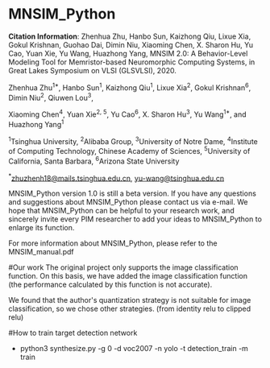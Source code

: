 # MNSIM_Python
**Citation Information**: Zhenhua Zhu, Hanbo Sun, Kaizhong Qiu, Lixue Xia, Gokul Krishnan, Guohao Dai, Dimin Niu, Xiaoming Chen, X. Sharon Hu, Yu Cao, Yuan Xie, Yu Wang, Huazhong Yang,  MNSIM 2.0: A Behavior-Level Modeling Tool for Memristor-based Neuromorphic Computing Systems, in Great Lakes Symposium on VLSI (GLSVLSI), 2020.

Zhenhua Zhu<sup>1*</sup>, Hanbo Sun<sup>1</sup>, Kaizhong Qiu<sup>1</sup>, Lixue Xia<sup>2</sup>, Gokul Krishnan<sup>6</sup>, Dimin Niu<sup>2</sup>, Qiuwen Lou<sup>3</sup>,

Xiaoming Chen<sup>4</sup>, Yuan Xie<sup>2, 5</sup>, Yu Cao<sup>6</sup>, X. Sharon Hu<sup>3</sup>, Yu Wang<sup>1*</sup>, and Huazhong Yang<sup>1</sup>

<sup>1</sup>Tsinghua University, <sup>2</sup>Alibaba Group, <sup>3</sup>University of Notre Dame, 
<sup>4</sup>Institute of Computing Technology, Chinese Academy of Sciences, 
<sup>5</sup>University of California, Santa Barbara,
<sup>6</sup>Arizona State University

<sup>*</sup>zhuzhenh18@mails.tsinghua.edu.cn, yu-wang@tsinghua.edu.cn

MNSIM_Python version 1.0 is still a beta version. If you have any questions and suggestions about MNSIM_Python please contact us via e-mail. We hope that MNSIM_Python can be helpful to your research work, and sincerely invite every PIM researcher to add your ideas to MNSIM_Python to enlarge its function.

For more information about MNSIM_Python, please refer to the MNSIM_manual.pdf

#Our work
The original project only supports the image classification function. On this basis, we have added the image classification function (the performance calculated by this function is not accurate).

We found that the author's quantization strategy is not suitable for image classification, so we chose other strategies. (from identity relu to clipped relu)

#How to train target detection network
- python3 synthesize.py -g 0 -d voc2007 -n yolo -t detection_train -m train 
